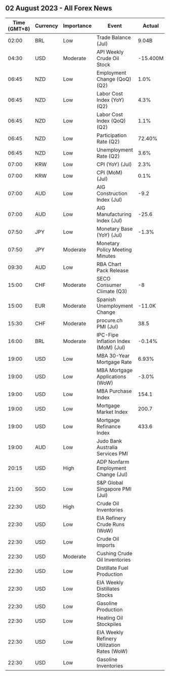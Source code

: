 ## 02 August 2023 - All Forex News

| Time (GMT+8) | Currency | Importance | Event | Actual | Forecast | Previous |
|------|----------|------------|-------|--------|----------|----------|
| 02:00 | BRL | Low | Trade Balance (Jul) | 9.04B | 8.22B | 10.46B |
| 04:30 | USD | Moderate | API Weekly Crude Oil Stock | -15.400M | -0.900M | 1.319M |
| 06:45 | NZD | Low | Employment Change (QoQ) (Q2) | 1.0% | 0.5% | 0.8% |
| 06:45 | NZD | Low | Labor Cost Index (YoY) (Q2) | 4.3% | 4.4% | 4.5% |
| 06:45 | NZD | Low | Labor Cost Index (QoQ) (Q2) | 1.1% | 1.2% | 0.9% |
| 06:45 | NZD | Low | Participation Rate (Q2) | 72.40% | 72.00% | 72.00% |
| 06:45 | NZD | Low | Unemployment Rate (Q2) | 3.6% | 3.5% | 3.4% |
| 07:00 | KRW | Low | CPI (YoY) (Jul) | 2.3% | 2.4% | 2.7% |
| 07:00 | KRW | Low | CPI (MoM) (Jul) | 0.1% | 0.2% | 0.0% |
| 07:00 | AUD | Low | AIG Construction Index (Jul) | -9.2 |  | 10.6 |
| 07:00 | AUD | Low | AIG Manufacturing Index (Jul) | -25.6 |  | -19.8 |
| 07:50 | JPY | Low | Monetary Base (YoY) (Jul) | -1.3% | -0.9% | -1.0% |
| 07:50 | JPY | Moderate | Monetary Policy Meeting Minutes |  |  |  |
| 09:30 | AUD | Low | RBA Chart Pack Release |  |  |  |
| 15:00 | CHF | Moderate | SECO Consumer Climate (Q3) | -8 |  | -13 |
| 15:00 | EUR | Moderate | Spanish Unemployment Change | -11.0K | -38.2K | -50.3K |
| 15:30 | CHF | Moderate | procure.ch PMI (Jul) | 38.5 | 44.0 | 44.9 |
| 16:00 | BRL | Moderate | IPC-Fipe Inflation Index (MoM) (Jul) | -0.14% | 0.02% | -0.03% |
| 19:00 | USD | Low | MBA 30-Year Mortgage Rate | 6.93% |  | 6.87% |
| 19:00 | USD | Low | MBA Mortgage Applications (WoW) | -3.0% |  | -1.8% |
| 19:00 | USD | Low | MBA Purchase Index | 154.1 |  | 159.2 |
| 19:00 | USD | Low | Mortgage Market Index | 200.7 |  | 206.9 |
| 19:00 | USD | Low | Mortgage Refinance Index | 433.6 |  | 444.5 |
| 19:00 | AUD | Low | Judo Bank Australia Services PMI |  | 48.0 | 50.3 |
| 20:15 | USD | High | ADP Nonfarm Employment Change (Jul) |  | 189K | 497K |
| 21:00 | SGD | Low | S&P Global Singapore PMI (Jul) |  |  | 49.7 |
| 22:30 | USD | High | Crude Oil Inventories |  | -1.367M | -0.600M |
| 22:30 | USD | Low | EIA Refinery Crude Runs (WoW) |  |  | -0.107M |
| 22:30 | USD | Low | Crude Oil Imports |  | 0.908M | -1.584M |
| 22:30 | USD | Moderate | Cushing Crude Oil Inventories |  | -2.494M | -2.609M |
| 22:30 | USD | Low | Distillate Fuel Production |  | -0.005M | -0.251M |
| 22:30 | USD | Low | EIA Weekly Distillates Stocks |  | 0.112M | -0.245M |
| 22:30 | USD | Low | Gasoline Production |  | -0.049M | -0.035M |
| 22:30 | USD | Low | Heating Oil Stockpiles |  | 0.082M | -1.002M |
| 22:30 | USD | Low | EIA Weekly Refinery Utilization Rates (WoW) |  |  | -0.9% |
| 22:30 | USD | Low | Gasoline Inventories |  | -1.300M | -0.786M |
